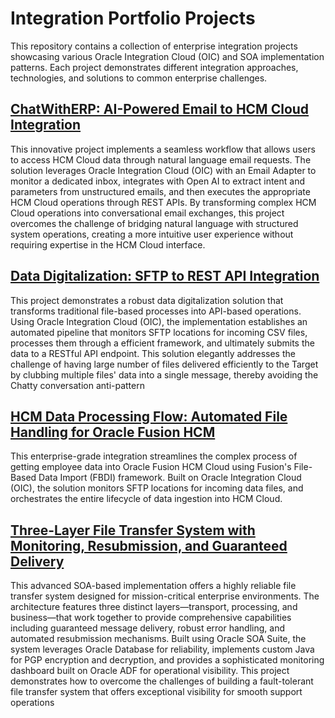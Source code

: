 # Integration Portfolio Projects

This repository contains a collection of enterprise integration projects showcasing various Oracle Integration Cloud (OIC) and SOA implementation patterns. Each project demonstrates different integration approaches, technologies, and solutions to common enterprise challenges.

## [ChatWithERP: AI-Powered Email to HCM Cloud Integration](https://github.com/amitguptaforwork/integration_portfolio_projects/blob/main/OIC_ChatWithERP_Email_OIC_HCMCloud_GenAI/README.md)

This innovative project implements a seamless workflow that allows users to access HCM Cloud data through natural language email requests. The solution leverages Oracle Integration Cloud (OIC) with an Email Adapter to monitor a dedicated inbox, integrates with Open AI to extract intent and parameters from unstructured emails, and then executes the appropriate HCM Cloud operations through REST APIs. By transforming complex HCM Cloud operations into conversational email exchanges, this project overcomes the challenge of bridging natural language with structured system operations, creating a more intuitive user experience without requiring expertise in the HCM Cloud interface.

## [Data Digitalization: SFTP to REST API Integration](https://github.com/amitguptaforwork/integration_portfolio_projects/blob/main/OIC_DataDigitalization_SFTP_OIC_RESTApi/README.md)

This project demonstrates a robust data digitalization solution that transforms traditional file-based processes into API-based operations. Using Oracle Integration Cloud (OIC), the implementation establishes an automated pipeline that monitors SFTP locations for incoming CSV files, processes them through a efficient framework, and ultimately submits the data to a RESTful API endpoint. This solution elegantly addresses the challenge of having large number of files delivered efficiently to the Target by clubbing multiple files' data into a single message, thereby avoiding the Chatty conversation anti-pattern

## [HCM Data Processing Flow: Automated File Handling for Oracle Fusion HCM](https://github.com/amitguptaforwork/integration_portfolio_projects/blob/main/OIC_HCMDataProcessingFlow_SFTP_OIC_FBDI_SFTP/README.md)

This enterprise-grade integration streamlines the complex process of getting employee data into Oracle Fusion HCM Cloud using Fusion's File-Based Data Import (FBDI) framework. Built on Oracle Integration Cloud (OIC), the solution monitors SFTP locations for incoming data files, and orchestrates the entire lifecycle of data ingestion into HCM Cloud. 

## [Three-Layer File Transfer System with Monitoring, Resubmission, and Guaranteed Delivery](https://github.com/amitguptaforwork/integration_portfolio_projects/blob/main/SOA_3LayerFileTransferSystemWithMonitoringResubmissionGuaranteedDelivery/README.md)

This advanced SOA-based implementation offers a highly reliable file transfer system designed for mission-critical enterprise environments. The architecture features three distinct layers—transport, processing, and business—that work together to provide comprehensive capabilities including guaranteed message delivery, robust error handling, and automated resubmission mechanisms. Built using Oracle SOA Suite, the system leverages Oracle Database for reliability, implements custom Java for PGP encryption and decryption, and provides a sophisticated monitoring dashboard built on Oracle ADF for operational visibility.  This project demonstrates how to overcome the challenges of building a fault-tolerant file transfer system that offers exceptional visibility for smooth support operations